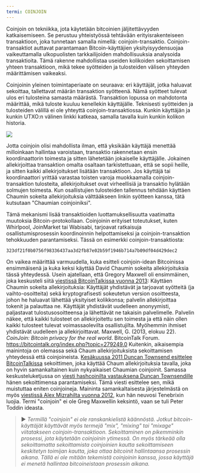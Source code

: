 ```yaml
---
termi: COINJOIN
---
```


Coinjoin on tekniikka, jota käytetään bitcoinien jäljitettävyyden katkaisemiseen. Se perustuu yhteistyössä tehtävään erityisrakenteiseen transaktioon, joka tunnetaan samalla nimellä: coinjoin-transaktio. Coinjoin-transaktiot auttavat parantamaan Bitcoin-käyttäjien yksityisyydensuojaa vaikeuttamalla ulkopuolisten tarkkailijoiden mahdollisuuksia analysoida transaktioita. Tämä rakenne mahdollistaa useiden kolikoiden sekoittamisen yhteen transaktioon, mikä tekee syötteiden ja tulosteiden välisen yhteyden määrittämisen vaikeaksi.

Coinjoinin yleinen toimintaperiaate on seuraava: eri käyttäjät, jotka haluavat sekoittaa, tallettavat määrän transaktion syötteenä. Nämä syötteet tulevat ulos eri tulosteina samasta määrästä. Transaktion lopussa on mahdotonta määrittää, mikä tuloste kuuluu kenellekin käyttäjälle. Teknisesti syötteiden ja tulosteiden välillä ei ole yhteyttä coinjoin-transaktiossa. Kunkin käyttäjän ja kunkin UTXO:n välinen linkki katkeaa, samalla tavalla kuin kunkin kolikon historia.

![](../../dictionnaire/assets/4.png)

Jotta coinjoin olisi mahdollista ilman, että yksikään käyttäjä menettää milloinkaan hallintaa varoistaan, transaktio rakennetaan ensin koordinaattorin toimesta ja sitten lähetetään jokaiselle käyttäjälle. Jokainen allekirjoittaa transaktion omalta osaltaan tarkistettuaan, että se sopii heille, ja sitten kaikki allekirjoitukset lisätään transaktioon. Jos käyttäjä tai koordinaattori yrittää varastaa toisten varoja muokkaamalla coinjoin-transaktion tulosteita, allekirjoitukset ovat virheellisiä ja transaktio hylätään solmujen toimesta. Kun osallistujien tulosteiden tallennus tehdään käyttäen Chaumin sokeita allekirjoituksia välttääkseen linkin syötteen kanssa, tätä kutsutaan "Chaumian coinjoiniksi".

Tämä mekanismi lisää transaktioiden luottamuksellisuutta vaatimatta muutoksia Bitcoin-protokollaan. Coinjoinin erityiset toteutukset, kuten Whirlpool, JoinMarket tai Wabisabi, tarjoavat ratkaisuja osallistumisprosessin koordinoinnin helpottamiseksi ja coinjoin-transaktion tehokkuuden parantamiseksi. Tässä on esimerkki coinjoin-transaktiosta:

```text
323df21f0b0756f98336437aa3d2fb87e02b59f1946b714a7b09df04d429dec2
```

On vaikea määrittää varmuudella, kuka esitteli coinjoin-idean Bitcoinissa ensimmäisenä ja kuka keksi käyttää David Chaumin sokeita allekirjoituksia tässä yhteydessä. Usein ajatellaan, että Gregory Maxwell oli ensimmäinen, joka keskusteli siitä [viestissä BitcoinTalkissa vuonna 2013](https://bitcointalk.org/index.php?topic=279249.0):
Käyttäen Chaumin sokeita allekirjoituksia: Käyttäjät yhdistävät ja tarjoavat syötteitä (ja vaihto-osoitteita) sekä kryptografisesti sokeutetun version osoitteesta, johon he haluavat lähettää yksityiset kolikkonsa; palvelin allekirjoittaa tokenit ja palauttaa ne. Käyttäjät yhdistävät uudelleen anonyymisti, paljastavat tulostusosoitteensa ja lähettävät ne takaisin palvelimelle. Palvelin näkee, että kaikki tulosteet on allekirjoitettu sen toimesta ja että näin ollen kaikki tulosteet tulevat voimassaolevilta osallistujilta. Myöhemmin ihmiset yhdistävät uudelleen ja allekirjoittavat.
Maxwell, G. (2013, elokuu 22). *CoinJoin: Bitcoin privacy for the real world*. BitcoinTalk Forum. https://bitcointalk.org/index.php?topic=279249.0
Kuitenkin, aikaisempia mainintoja on olemassa sekä Chaum allekirjoituksista sekoittamisen yhteydessä että coinjoineista. [Kesäkuussa 2011 Duncan Townsend esittelee BitcoinTalkissa](https://bitcointalk.org/index.php?topic=12751.0) sekoittimen, joka käyttää Chaum allekirjoituksia tavalla, joka on hyvin samankaltainen kuin nykyaikaiset Chaumian coinjoinit. Samassa keskusteluketjussa on [viesti hashcoinilta vastauksena Duncan Townsendille](https://bitcointalk.org/index.php?topic=12751.msg315793#msg315793) hänen sekoittimensa parantamiseksi. Tämä viesti esittelee sen, mikä muistuttaa eniten coinjoineja. Maininta samankaltaisesta järjestelmästä on myös [viestissä Alex Mizrahilta vuonna 2012](https://gist.github.com/killerstorm/6f843e1d3ffc38191aebca67d483bd88#file-laundry), kun hän neuvosi Tenebrixin luojia. Termi "coinjoin" ei ole Greg Maxwellin keksintö, vaan se tuli Peter Toddin ideasta.
> ► *Termillä "coinjoin" ei ole ranskankielistä käännöstä. Jotkut bitcoin-käyttäjät käyttävät myös termejä "mix", "mixing" tai "mixage" viitatakseen coinjoin-transaktioon. Sekoittaminen on pikemminkin prosessi, jota käytetään coinjoinin ytimessä. On myös tärkeää olla sekoittamatta sekoittamista coinjoinien kautta sekoittamiseen keskitetyn toimijan kautta, joka ottaa bitcoinit hallintaansa prosessin aikana. Tällä ei ole mitään tekemistä coinjoinin kanssa, jossa käyttäjä ei menetä hallintaa bitcoineistaan prosessin aikana.*